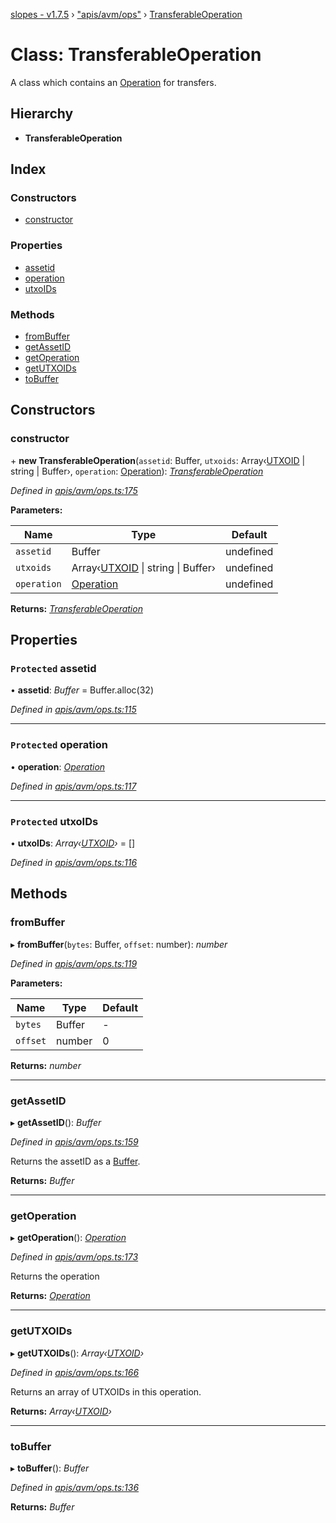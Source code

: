 [slopes - v1.7.5](../README.md) › ["apis/avm/ops"](../modules/_apis_avm_ops_.md) › [TransferableOperation](_apis_avm_ops_.transferableoperation.md)

# Class: TransferableOperation

A class which contains an [Operation](_apis_avm_ops_.operation.md) for transfers.

## Hierarchy

* **TransferableOperation**

## Index

### Constructors

* [constructor](_apis_avm_ops_.transferableoperation.md#constructor)

### Properties

* [assetid](_apis_avm_ops_.transferableoperation.md#protected-assetid)
* [operation](_apis_avm_ops_.transferableoperation.md#protected-operation)
* [utxoIDs](_apis_avm_ops_.transferableoperation.md#protected-utxoids)

### Methods

* [fromBuffer](_apis_avm_ops_.transferableoperation.md#frombuffer)
* [getAssetID](_apis_avm_ops_.transferableoperation.md#getassetid)
* [getOperation](_apis_avm_ops_.transferableoperation.md#getoperation)
* [getUTXOIDs](_apis_avm_ops_.transferableoperation.md#getutxoids)
* [toBuffer](_apis_avm_ops_.transferableoperation.md#tobuffer)

## Constructors

###  constructor

\+ **new TransferableOperation**(`assetid`: Buffer, `utxoids`: Array‹[UTXOID](_apis_avm_types_.utxoid.md) | string | Buffer›, `operation`: [Operation](_apis_avm_ops_.operation.md)): *[TransferableOperation](_apis_avm_ops_.transferableoperation.md)*

*Defined in [apis/avm/ops.ts:175](https://github.com/ava-labs/slopes/blob/be20cee/src/apis/avm/ops.ts#L175)*

**Parameters:**

Name | Type | Default |
------ | ------ | ------ |
`assetid` | Buffer |  undefined |
`utxoids` | Array‹[UTXOID](_apis_avm_types_.utxoid.md) &#124; string &#124; Buffer› |  undefined |
`operation` | [Operation](_apis_avm_ops_.operation.md) |  undefined |

**Returns:** *[TransferableOperation](_apis_avm_ops_.transferableoperation.md)*

## Properties

### `Protected` assetid

• **assetid**: *Buffer* =  Buffer.alloc(32)

*Defined in [apis/avm/ops.ts:115](https://github.com/ava-labs/slopes/blob/be20cee/src/apis/avm/ops.ts#L115)*

___

### `Protected` operation

• **operation**: *[Operation](_apis_avm_ops_.operation.md)*

*Defined in [apis/avm/ops.ts:117](https://github.com/ava-labs/slopes/blob/be20cee/src/apis/avm/ops.ts#L117)*

___

### `Protected` utxoIDs

• **utxoIDs**: *Array‹[UTXOID](_apis_avm_types_.utxoid.md)›* =  []

*Defined in [apis/avm/ops.ts:116](https://github.com/ava-labs/slopes/blob/be20cee/src/apis/avm/ops.ts#L116)*

## Methods

###  fromBuffer

▸ **fromBuffer**(`bytes`: Buffer, `offset`: number): *number*

*Defined in [apis/avm/ops.ts:119](https://github.com/ava-labs/slopes/blob/be20cee/src/apis/avm/ops.ts#L119)*

**Parameters:**

Name | Type | Default |
------ | ------ | ------ |
`bytes` | Buffer | - |
`offset` | number | 0 |

**Returns:** *number*

___

###  getAssetID

▸ **getAssetID**(): *Buffer*

*Defined in [apis/avm/ops.ts:159](https://github.com/ava-labs/slopes/blob/be20cee/src/apis/avm/ops.ts#L159)*

Returns the assetID as a [Buffer](https://github.com/feross/buffer).

**Returns:** *Buffer*

___

###  getOperation

▸ **getOperation**(): *[Operation](_apis_avm_ops_.operation.md)*

*Defined in [apis/avm/ops.ts:173](https://github.com/ava-labs/slopes/blob/be20cee/src/apis/avm/ops.ts#L173)*

Returns the operation

**Returns:** *[Operation](_apis_avm_ops_.operation.md)*

___

###  getUTXOIDs

▸ **getUTXOIDs**(): *Array‹[UTXOID](_apis_avm_types_.utxoid.md)›*

*Defined in [apis/avm/ops.ts:166](https://github.com/ava-labs/slopes/blob/be20cee/src/apis/avm/ops.ts#L166)*

Returns an array of UTXOIDs in this operation.

**Returns:** *Array‹[UTXOID](_apis_avm_types_.utxoid.md)›*

___

###  toBuffer

▸ **toBuffer**(): *Buffer*

*Defined in [apis/avm/ops.ts:136](https://github.com/ava-labs/slopes/blob/be20cee/src/apis/avm/ops.ts#L136)*

**Returns:** *Buffer*
